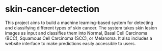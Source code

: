# skin-cancer-detection
This project aims to build a machine learning-based system for detecting and classifying different types of skin cancer. The system takes skin lesion images as input and classifies them into Normal, Basal Cell Carcinoma (BCC), Squamous Cell Carcinoma (SCC), or Melanoma. It also includes a website interface to make predictions easily accessible to users.
